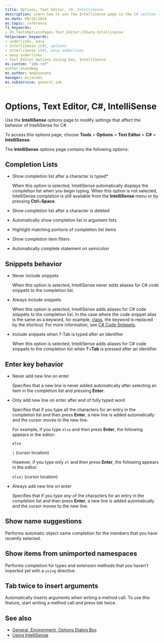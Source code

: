 ```yaml
---
title: Options, Text Editor, C#, IntelliSense
description: Learn how to use the IntelliSense page in the C# section to modify settings that affect the behavior of IntelliSense for C#.
ms.date: 09/26/2024
ms.topic: reference
f1_keywords:
- VS.ToolsOptionsPages.Text_Editor.CSharp.Intellisense
helpviewer_keywords:
- underlines, wavy
- IntelliSense [C#], options
- IntelliSense [C#], wavy underlines
- wavy underlines
- Text Editor Options dialog box, IntelliSense
ms.custom: "ide-ref"
author:anandmeg
ms.author: meghaanand
manager: mijacobs
ms.subservice: general-ide
---
```

# Options, Text Editor, C#, IntelliSense

Use the **IntelliSense** options page to modify settings that affect the behavior of IntelliSense for C#. 

To access this options page, choose **Tools** > **Options** > **Text Editor** > **C#** > **IntelliSense**.

The **IntelliSense** options page contains the following options:

## Completion Lists

- Show completion list after a character is typed*

   When this option is selected, IntelliSense automatically displays the completion list when you begin typing. When this option is not selected, IntelliSense completion is still available from the **IntelliSense** menu or by pressing **Ctrl**+**Space**.

- Show completion list after a character is deleted

- Automatically show completion list in argument lists

- Highlight matching portions of completion list items

- Show completion item filters

- Automatically complete statement on semicolon

## Snippets behavior

- Never include snippets

   When this option is selected, IntelliSense never adds aliases for C# code snippets to the completion list.

- Always include snippets

   When this option is selected, IntelliSense adds aliases for C# code snippets to the completion list. In the case where the code snippet alias is the same as a keyword, for example, [class](/dotnet/csharp/language-reference/keywords/class), the keyword is replaced by the shortcut. For more information, see [C# Code Snippets](../../ide/visual-csharp-code-snippets.md).

- Include snippets when ?-Tab is typed after an identifier

   When this option is selected, IntelliSense adds aliases for C# code snippets to the completion list when **?**+**Tab** is pressed after an identifier

## Enter key behavior

- Never add new line on enter

   Specifies that a new line is never added automatically after selecting an item in the completion list and pressing **Enter**.

- Only add new line on enter after end of fully typed word

   Specifies that if you type all the characters for an entry in the completion list and then press **Enter**, a new line is added automatically and the cursor moves to the new line.

   For example, if you type `else` and then press **Enter**, the following appears in the editor:

   `else`

   `|` (cursor location)

   However, if you type only `el` and then press **Enter**, the following appears in the editor:

   `else|` (cursor location)

- Always add new line on enter

   Specifies that if you type *any* of the characters for an entry in the completion list and then press **Enter**, a new line is added automatically and the cursor moves to the new line.

## Show name suggestions

Performs automatic object name completion for the members that you have recently selected.

## Show items from unimported namespaces

Performs completion for types and extension methods that you haven't imported yet with a `using` directive.

## Tab twice to insert arguments

Automatically inserts arguments when writing a method call. To use this feature, start writing a method call and press tab twice.

## See also

- [General, Environment, Options Dialog Box](../../ide/reference/general-environment-options-dialog-box.md)
- [Using IntelliSense](../../ide/using-intellisense.md)
